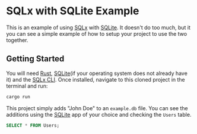 SQLx with SQLite Example
========================

This is an example of using [SQLx](https://github.com/launchbadge/sqlx) with [SQLite](https://sqlite.org/). It doesn't do too much, but it you can see a simple example of how to setup your project to use the two together.

## Getting Started

You will need [Rust](https://rust-lang.org), [SQLite](https://sqlite.org/)(if your operating system does not already have it) and the [SQLx CLI](https://crates.io/crates/sqlx-cli). Once installed, navigate to this cloned project in the terminal and run:

```bash
cargo run
```

This project simply adds "John Doe" to an `example.db` file. You can see the additions using the [SQLite](https://sqlite.org/) app of your choice and checking the `Users` table.

```sql
SELECT * FROM Users;
```

